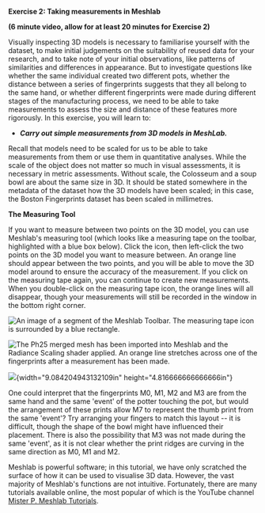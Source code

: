**Exercise 2: Taking measurements in Meshlab**

**(6 minute video, allow for at least 20 minutes for Exercise 2)**

Visually inspecting 3D models is necessary to familiarise yourself with
the dataset, to make initial judgements on the suitability of reused
data for your research, and to take note of your initial observations,
like patterns of similarities and differences in appearance. But to
investigate questions like whether the same individual created two
different pots, whether the distance between a series of fingerprints
suggests that they all belong to the same hand, or whether different
fingerprints were made during different stages of the manufacturing
process, we need to be able to take measurements to assess the size and
distance of these features more rigorously. In this exercise, you will
learn to:

-   ***Carry out simple measurements from 3D models in MeshLab.***

Recall that models need to be scaled for us to be able to take
measurements from them or use them in quantitative analyses. While the
scale of the object does not matter so much in visual assessments, it is
necessary in metric assessments. Without scale, the Colosseum and a soup
bowl are about the same size in 3D. It should be stated somewhere in the
metadata of the dataset how the 3D models have been scaled; in this
case, the Boston Fingerprints dataset has been scaled in millimetres.

**The Measuring Tool**

If you want to measure between two points on the 3D model, you can use
Meshlab's measuring tool (which looks like a measuring tape on the
toolbar, highlighted with a blue box below). Click the icon, then
left-click the two points on the 3D model you want to measure between.
An orange line should appear between the two points, and you will be
able to move the 3D model around to ensure the accuracy of the
measurement. If you click on the measuring tape again, you can continue
to create new measurements. When you double-click on the measuring tape
icon, the orange lines will all disappear, though your measurements will
still be recorded in the window in the bottom right corner.

![An image of a segment of the Meshlab Toolbar. The measuring tape icon
is surrounded by a blue
rectangle.](https://user-images.githubusercontent.com/67739490/94272164-96b74280-ff3a-11ea-9e05-0759b6148465.png)

![The Ph25 merged mesh has been imported into Meshlab and the Radiance
Scaling shader applied. An orange line stretches across one of the
fingerprints after a measurement has been
made.](https://user-images.githubusercontent.com/67739490/94272227-adf63000-ff3a-11ea-8425-3bcca045497a.png)

![](media/image3.PNG){width="9.084204943132109in"
height="4.816666666666666in"}

One could interpret that the fingerprints M0, M1, M2 and M3 are from the
same hand and the same 'event' of the potter touching the pot, but would
the arrangement of these prints allow M7 to represent the thumb print
from the same 'event'? Try arranging your fingers to match this layout
-- it is difficult, though the shape of the bowl might have influenced
their placement. There is also the possibility that M3 was not made
during the same 'event', as it is not clear whether the print ridges are
curving in the same direction as M0, M1 and M2.

Meshlab is powerful software; in this tutorial, we have only scratched
the surface of how it can be used to visualise 3D data. However, the
vast majority of Meshlab's functions are not intuitive. Fortunately,
there are many tutorials available online, the most popular of which is
the YouTube channel [Mister P. Meshlab
Tutorials](https://www.youtube.com/channel/UC70CKZQPj_ZAJ0Osrm6TyTg).

